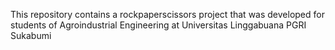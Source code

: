 This repository contains a rockpaperscissors project that was developed for students of Agroindustrial Engineering at Universitas Linggabuana PGRI Sukabumi
